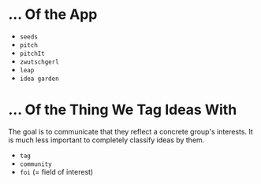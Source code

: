# ... Of the App
- `seeds`
- `pitch`
- `pitchIt`
- `zwutschgerl`
- `leap`
- `idea garden`

# ... Of the Thing We Tag Ideas With
The goal is to communicate that they reflect a concrete group's interests.
It is much less important to completely classify ideas by them.
- `tag`
- `community`
- `foi` (= field of interest)